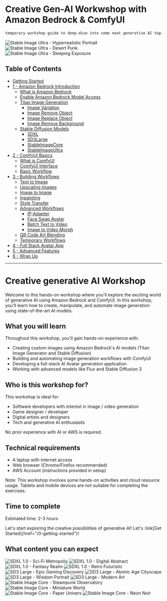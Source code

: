 # Creative Gen-AI Workwshop with Amazon Bedrock & ComfyUI
```bash
temporary workshop guide to deep-dive into some neat generative AI topics.
```
![Stable Image Ultra - Hyperrealistic Portrait](/static/bedrock/stability/gallery/ultra_hyper.jpeg) ![Stable Image Ultra - Desert Punk](/static/bedrock/stability/gallery/ultra_desert.jpeg) ![Stable Image Ultra - Sleeping Exposure](/static/bedrock/stability/gallery/ultra_exposure.jpeg)

## Table of Contents
- [Getting Started](0_getting_started/README.md)
- [1 - Amazon Bedrock Introduction](1_bedrock_introduction/README.md)
    - [What is Amazon Bedrock](1_bedrock_introduction/0_bedrock/README.md)
    - [Enable Amazon Bedrock Model Access](1_bedrock_introduction/1_model_access/README.md)
    - [Titan Image Generation](1_bedrock_introduction/2_image_generation/README.md)
        - [Image Variation](1_bedrock_introduction/2_image_generation/2_1_image_variation/README.md)
        - [Image Remove Object](1_bedrock_introduction/2_image_generation/2_2_image_remove_object/README.md)
        - [Image Replace Object](1_bedrock_introduction/2_image_generation/2_3_image_replace_object/README.md)
        - [Image Remove Background](1_bedrock_introduction/2_image_generation/2_4_image_remove_background/README.md)
    - [Stable Diffusion Models](1_bedrock_introduction/3_image_generation_sd/README.md)
        - [SDXL](1_bedrock_introduction/3_image_generation_sd/3_1_SDXL/README.md)
        - [SD3Large](1_bedrock_introduction/3_image_generation_sd/3_2_SD3Large/README.md)
        - [StableImageCore](1_bedrock_introduction/3_image_generation_sd/3_3_StableImageCore/README.md)
        - [StableImageUltra](1_bedrock_introduction/3_image_generation_sd/3_4_StableImageUltra/README.md)
- [2 - ComfyUI Basics](2_comfyui_basics/README.md)
    - [What is ComfyUI](2_comfyui_basics/0_comfyui/README.md)
    - [ComfyUI Interface](2_comfyui_basics/1_ui/README.md)
    - [Basic Workflow](2_comfyui_basics/2_basic_workflow/README.md)
- [3 - Building Workflows](3_building_workflows/README.md)
    - [Text to Image](3_building_workflows/0_text_to_image/README.md)
    - [Upscaling Images](3_building_workflows/1_upscaling_images/README.md)
    - [Image to Image](3_building_workflows/2_image_to_image/README.md)
    - [Inpainting](3_building_workflows/3_inpainting/README.md)
    - [Style Transfer](3_building_workflows/4_style_transfer/README.md)
    - [Advanced Workflows](3_building_workflows/5_advanced_workflows/README.md)
        - [IP-Adapter](3_building_workflows/5_advanced_workflows/0_ipadapter/README.md)
        - [Face Swap Avatar](3_building_workflows/5_advanced_workflows/1_faceswap_avatar/README.md)
        - [Batch Text to Video](3_building_workflows/5_advanced_workflows/2_batch_text_to_video/README.md)
        - [Image to Video Morph](3_building_workflows/5_advanced_workflows/3_image_to_video_morph/README.md)
    - [QR Code Art Blending](3_building_workflows/5_qrcode_art_blending/README.md)
    - [Temporary Workflows](3_building_workflows/5_tmp_workflows/README.md)
- [4 - Full Stack Avatar App](4_full_stack_avatar_app/README.md)
- [5 - Advanced Features](5_advanced_features/README.md)
- [6 - Wrap Up](6_wrap_up/README.md)
  

---

# Creative generative AI Workshop

Welcome to this hands-on workshop where you'll explore the exciting world of generative AI using Amazon Bedrock and ComfyUI. In this workshop, you'll learn how to create, manipulate, and automate image generation using state-of-the-art AI models.

## What you will learn

Throughout this workshop, you'll gain hands-on experience with:
- Creating custom images using Amazon Bedrock's AI models (Titan Image Generator and Stable Diffusion)
- Building and automating image generation workflows with ComfyUI
- Developing a full-stack AI Avatar generation application
- Working with advanced models like Flux and Stable Diffusion 3

## Who is this workshop for?

This workshop is ideal for:
- Software developers with interest in image / video generation
- Game designer / developer
- Digital artists and designers
- Tech and generative AI enthusiasts

No prior experience with AI or AWS is required.

## Technical requirements

- A laptop with internet access
- Web browser (Chrome/Firefox recommended)
- AWS Account (instructions provided in setup)

Note: This workshop involves some hands-on activities and cloud resource usage. Tablets and mobile devices are not suitable for completing the exercises.

## Time to complete

Estimated time: 2-3 hours

Let's start exploring the creative possibilities of generative AI! Let's :link[Get Started]{href="/0-getting-started"}!


## What content you can expect

![SDXL 1.0 - Sci-Fi Metropolis](/static/bedrock/stability/gallery/sdxl_scifi-metropolis.png) ![SDXL 1.0 - Digital Abstract](/static/bedrock/stability/gallery/sdxl_digital_abstract.png) ![SDXL 1.0 - Fantasy Realm](/static/bedrock/stability/gallery/sdxl_fantasy_realm.png) ![SDXL 1.0 - Retro Futuristic](/static/bedrock/stability/gallery/sdxl_retro_futuristic.png) ![SD3 Large - Epic Gaming Discovery](/static/bedrock/stability/gallery/sd3_epic_fantasy.jpeg) ![SD3 Large - Atomic Age Cityscape](/static/bedrock/stability/gallery/sd3_atomic_age.jpeg) ![SD3 Large - Wisdom Portrait](/static/bedrock/stability/gallery/sd3_wisdom_portrait.jpeg) ![SD3 Large - Modern Art](/static/bedrock/stability/gallery/sd3_modern_art.jpeg) ![Stable Image Core - Steampunk Observatory](/static/bedrock/stability/gallery/core_steampunk.jpeg) ![Stable Image Core - Miniature World](/static/bedrock/stability/gallery/core_mini.jpeg) ![Stable Image Core - Paper Univers](/static/bedrock/stability/gallery/core_paper.jpeg) ![Stable Image Core - Neon Noir](/static/bedrock/stability/gallery/core_neon.jpeg)  
